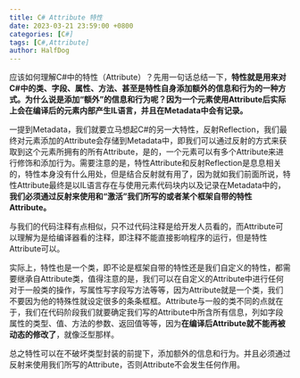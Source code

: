 ```yaml
---
title: C# Attribute 特性
date: 2023-03-21 23:59:00 +0800
categories: [C#]
tags: [C#,Attribute]
author: HalfDog
---
```


应该如何理解C#中的特性（Attribute）？先用一句话总结一下，**特性就是用来对C#中的类、字段、属性、方法、甚至是特性自身添加额外的信息和行为的一种方式。**为什么说是添加“额外”的信息和行为呢？因为一个元素使用Attribute后实际上会在编译后的元素内部产生IL语言，并且**在Metadata中会有记录。**

一提到Metadata，我们就要立马想起C#的另一大特性，反射Reflection，我们最终对元素添加的Attribute会存储到Metadata中，即我们可以通过反射的方式来获取到这个元素所拥有的所有Attribute，是的，一个元素可以有多个Attribute来进行修饰和添加行为。需要注意的是，特性Attribute和反射Reflection是息息相关的，特性本身没有什么用处，但是结合反射就有用了，因为就如我们前面所说，特性Attribute最终是以IL语言存在与使用元素代码块内以及记录在Metadata中的，**我们必须通过反射来使用和“激活”我们所写的或者某个框架自带的特性Attribute。**

与我们的代码注释有点相似，只不过代码注释是给开发人员看的，而Attribute可以理解为是给编译器看的注释，即注释不能直接影响程序的运行，但是特性Attribute可以。

实际上，特性也是一个类，即不论是框架自带的特性还是我们自定义的特性，都需要继承自Attribute类，值得注意的是，我们可以在自定义的Attribute中进行任何对于一般类的操作，写属性写字段写方法等等，因为Attribute就是一个类，我们不要因为他的特殊性就设定很多的条条框框。Attribute与一般的类不同的点就在于，我们在代码阶段我们就要确定我们写的Attribute中所含所有信息，列如字段属性的类型、值、方法的参数、返回值等等，因为**在编译后Attribute就不能再被动态的修改了**，就像泛型那样。

总之特性可以在不破坏类型封装的前提下，添加额外的信息和行为。并且必须通过反射来使用我们所写的Attribute，否则Attribute不会发生任何作用。